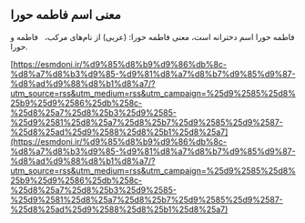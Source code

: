 ## معنی اسم فاطمه حورا


فاطمه حورا اسم دخترانه است، معنی فاطمه حورا: (عربی) از نام‌های مرکب،   فاطمه و حورا.

[https://esmdoni.ir/%d9%85%d8%b9%d9%86%db%8c-%d8%a7%d8%b3%d9%85-%d9%81%d8%a7%d8%b7%d9%85%d9%87-%d8%ad%d9%88%d8%b1%d8%a7/?utm_source=rss&utm_medium=rss&utm_campaign=%25d9%2585%25d8%25b9%25d9%2586%25db%258c-%25d8%25a7%25d8%25b3%25d9%2585-%25d9%2581%25d8%25a7%25d8%25b7%25d9%2585%25d9%2587-%25d8%25ad%25d9%2588%25d8%25b1%25d8%25a7](https://esmdoni.ir/%d9%85%d8%b9%d9%86%db%8c-%d8%a7%d8%b3%d9%85-%d9%81%d8%a7%d8%b7%d9%85%d9%87-%d8%ad%d9%88%d8%b1%d8%a7/?utm_source=rss&utm_medium=rss&utm_campaign=%25d9%2585%25d8%25b9%25d9%2586%25db%258c-%25d8%25a7%25d8%25b3%25d9%2585-%25d9%2581%25d8%25a7%25d8%25b7%25d9%2585%25d9%2587-%25d8%25ad%25d9%2588%25d8%25b1%25d8%25a7) 